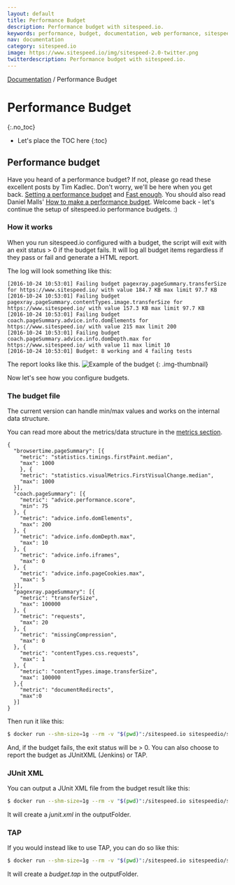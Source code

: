 ```yaml
---
layout: default
title: Performance Budget
description: Performance budget with sitespeed.io.
keywords: performance, budget, documentation, web performance, sitespeed.io
nav: documentation
category: sitespeed.io
image: https://www.sitespeed.io/img/sitespeed-2.0-twitter.png
twitterdescription: Performance budget with sitespeed.io.
---
```

[Documentation]({{site.baseurl}}/documentation/sitespeed.io/) / Performance Budget

# Performance Budget
{:.no_toc}

* Let's place the TOC here
{:toc}

## Performance budget
Have you heard of a performance budget? If not, please go read these excellent posts by Tim Kadlec. Don't worry, we'll be here when you get back. [Setting a performance budget](http://timkadlec.com/2013/01/setting-a-performance-budget/) and [Fast enough](http://timkadlec.com/2014/01/fast-enough/). You should also read Daniel Malls' [How to make a performance budget](http://danielmall.com/articles/how-to-make-a-performance-budget/). Welcome back - let's continue the setup of sitespeed.io performance budgets. :)


### How it works
When you run sitespeed.io configured with a budget, the script will exit with an exit status > 0 if the budget fails. It will log all budget items regardless if they pass or fail and generate a HTML report.

The log will look something like this:

~~~
[2016-10-24 10:53:01] Failing budget pagexray.pageSummary.transferSize for https://www.sitespeed.io/ with value 184.7 KB max limit 97.7 KB
[2016-10-24 10:53:01] Failing budget pagexray.pageSummary.contentTypes.image.transferSize for https://www.sitespeed.io/ with value 157.3 KB max limit 97.7 KB
[2016-10-24 10:53:01] Failing budget coach.pageSummary.advice.info.domElements for https://www.sitespeed.io/ with value 215 max limit 200
[2016-10-24 10:53:01] Failing budget coach.pageSummary.advice.info.domDepth.max for https://www.sitespeed.io/ with value 11 max limit 10
[2016-10-24 10:53:01] Budget: 8 working and 4 failing tests
~~~


The report looks like this.
![Example of the budget]({{site.baseurl}}/img/budget.png)
{: .img-thumbnail}

Now let's see how you configure budgets.


### The budget file
The current version can handle min/max values and works on the internal data structure.


You can read more about the metrics/data structure in the [metrics section]({{site.baseurl}}/documentation/sitespeed.io/metrics/).


~~~
{
  "browsertime.pageSummary": [{
    "metric": "statistics.timings.firstPaint.median",
    "max": 1000
    }, {
    "metric": "statistics.visualMetrics.FirstVisualChange.median",
    "max": 1000
  }],
  "coach.pageSummary": [{
    "metric": "advice.performance.score",
    "min": 75
  }, {
    "metric": "advice.info.domElements",
    "max": 200
  }, {
    "metric": "advice.info.domDepth.max",
    "max": 10
  }, {
    "metric": "advice.info.iframes",
    "max": 0
  }, {
    "metric": "advice.info.pageCookies.max",
    "max": 5
  }],
  "pagexray.pageSummary": [{
    "metric": "transferSize",
    "max": 100000
  }, {
    "metric": "requests",
    "max": 20
  }, {
    "metric": "missingCompression",
    "max": 0
  }, {
    "metric": "contentTypes.css.requests",
    "max": 1
  }, {
    "metric": "contentTypes.image.transferSize",
    "max": 100000
  },{
    "metric": "documentRedirects",
    "max":0
  }]
}

~~~
Then run it like this:

~~~bash
$ docker run --shm-size=1g --rm -v "$(pwd)":/sitespeed.io sitespeedio/sitespeed.io https://www.sitespeed.io/ --budget.configPath myBudget.json -b chrome -n 11
~~~

And, if the budget fails, the exit status will be > 0. You can also choose to report the budget as JUnitXML (Jenkins) or TAP.

### JUnit XML
You can output a JUnit XML file from the budget result like this:

~~~bash
$ docker run --shm-size=1g --rm -v "$(pwd)":/sitespeed.io sitespeedio/sitespeed.io https://www.sitespeed.io/ --budget.configPath myBudget.json --budget.output junit -b chrome -n 5
~~~

It will create a *junit.xml* in the outputFolder.

### TAP
If you would instead like to use TAP, you can do so like this:

~~~bash
$ docker run --shm-size=1g --rm -v "$(pwd)":/sitespeed.io sitespeedio/sitespeed.io https://www.sitespeed.io/ --budget.configPath myBudget.json --budget.output tap -b chrome -n 5
~~~

It will create a *budget.tap* in the outputFolder.
